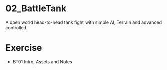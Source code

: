 # 02_BattleTank
A open world head-to-head tank fight with simple AI, Terrain and advanced controlled.
# Exercise
* BT01 Intro, Assets and Notes
